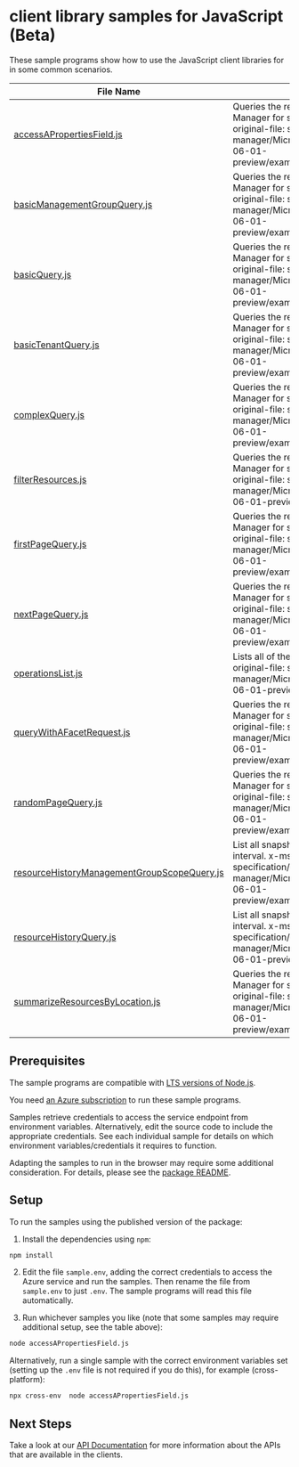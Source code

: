 # client library samples for JavaScript (Beta)

These sample programs show how to use the JavaScript client libraries for in some common scenarios.

| **File Name**                                                                           | **Description**                                                                                                                                                                                                                                          |
| --------------------------------------------------------------------------------------- | -------------------------------------------------------------------------------------------------------------------------------------------------------------------------------------------------------------------------------------------------------- |
| [accessAPropertiesField.js][accessapropertiesfield]                                     | Queries the resources managed by Azure Resource Manager for scopes specified in the request. x-ms-original-file: specification/resourcegraph/resource-manager/Microsoft.ResourceGraph/preview/2021-06-01-preview/examples/ResourcesPropertiesQuery.json  |
| [basicManagementGroupQuery.js][basicmanagementgroupquery]                               | Queries the resources managed by Azure Resource Manager for scopes specified in the request. x-ms-original-file: specification/resourcegraph/resource-manager/Microsoft.ResourceGraph/preview/2021-06-01-preview/examples/ResourcesMgBasicQuery.json     |
| [basicQuery.js][basicquery]                                                             | Queries the resources managed by Azure Resource Manager for scopes specified in the request. x-ms-original-file: specification/resourcegraph/resource-manager/Microsoft.ResourceGraph/preview/2021-06-01-preview/examples/ResourcesBasicQuery.json       |
| [basicTenantQuery.js][basictenantquery]                                                 | Queries the resources managed by Azure Resource Manager for scopes specified in the request. x-ms-original-file: specification/resourcegraph/resource-manager/Microsoft.ResourceGraph/preview/2021-06-01-preview/examples/ResourcesTenantBasicQuery.json |
| [complexQuery.js][complexquery]                                                         | Queries the resources managed by Azure Resource Manager for scopes specified in the request. x-ms-original-file: specification/resourcegraph/resource-manager/Microsoft.ResourceGraph/preview/2021-06-01-preview/examples/ResourcesComplexQuery.json     |
| [filterResources.js][filterresources]                                                   | Queries the resources managed by Azure Resource Manager for scopes specified in the request. x-ms-original-file: specification/resourcegraph/resource-manager/Microsoft.ResourceGraph/preview/2021-06-01-preview/examples/ResourcesFilterQuery.json      |
| [firstPageQuery.js][firstpagequery]                                                     | Queries the resources managed by Azure Resource Manager for scopes specified in the request. x-ms-original-file: specification/resourcegraph/resource-manager/Microsoft.ResourceGraph/preview/2021-06-01-preview/examples/ResourcesFirstPageQuery.json   |
| [nextPageQuery.js][nextpagequery]                                                       | Queries the resources managed by Azure Resource Manager for scopes specified in the request. x-ms-original-file: specification/resourcegraph/resource-manager/Microsoft.ResourceGraph/preview/2021-06-01-preview/examples/ResourcesNextPageQuery.json    |
| [operationsList.js][operationslist]                                                     | Lists all of the available REST API operations. x-ms-original-file: specification/resourcegraph/resource-manager/Microsoft.ResourceGraph/preview/2021-06-01-preview/examples/OperationsList.json                                                         |
| [queryWithAFacetRequest.js][querywithafacetrequest]                                     | Queries the resources managed by Azure Resource Manager for scopes specified in the request. x-ms-original-file: specification/resourcegraph/resource-manager/Microsoft.ResourceGraph/preview/2021-06-01-preview/examples/ResourcesFacetQuery.json       |
| [randomPageQuery.js][randompagequery]                                                   | Queries the resources managed by Azure Resource Manager for scopes specified in the request. x-ms-original-file: specification/resourcegraph/resource-manager/Microsoft.ResourceGraph/preview/2021-06-01-preview/examples/ResourcesRandomPageQuery.json  |
| [resourceHistoryManagementGroupScopeQuery.js][resourcehistorymanagementgroupscopequery] | List all snapshots of a resource for a given time interval. x-ms-original-file: specification/resourcegraph/resource-manager/Microsoft.ResourceGraph/preview/2021-06-01-preview/examples/ResourcesHistoryMgsGet.json                                     |
| [resourceHistoryQuery.js][resourcehistoryquery]                                         | List all snapshots of a resource for a given time interval. x-ms-original-file: specification/resourcegraph/resource-manager/Microsoft.ResourceGraph/preview/2021-06-01-preview/examples/ResourcesHistoryGet.json                                        |
| [summarizeResourcesByLocation.js][summarizeresourcesbylocation]                         | Queries the resources managed by Azure Resource Manager for scopes specified in the request. x-ms-original-file: specification/resourcegraph/resource-manager/Microsoft.ResourceGraph/preview/2021-06-01-preview/examples/ResourcesSummarizeQuery.json   |

## Prerequisites

The sample programs are compatible with [LTS versions of Node.js](https://nodejs.org/about/releases/).

You need [an Azure subscription][freesub] to run these sample programs.

Samples retrieve credentials to access the service endpoint from environment variables. Alternatively, edit the source code to include the appropriate credentials. See each individual sample for details on which environment variables/credentials it requires to function.

Adapting the samples to run in the browser may require some additional consideration. For details, please see the [package README][package].

## Setup

To run the samples using the published version of the package:

1. Install the dependencies using `npm`:

```bash
npm install
```

2. Edit the file `sample.env`, adding the correct credentials to access the Azure service and run the samples. Then rename the file from `sample.env` to just `.env`. The sample programs will read this file automatically.

3. Run whichever samples you like (note that some samples may require additional setup, see the table above):

```bash
node accessAPropertiesField.js
```

Alternatively, run a single sample with the correct environment variables set (setting up the `.env` file is not required if you do this), for example (cross-platform):

```bash
npx cross-env  node accessAPropertiesField.js
```

## Next Steps

Take a look at our [API Documentation][apiref] for more information about the APIs that are available in the clients.

[accessapropertiesfield]: https://github.com/Azure/azure-sdk-for-js/blob/main/sdk/resourcegraph/arm-resourcegraph/samples/v5-beta/javascript/accessAPropertiesField.js
[basicmanagementgroupquery]: https://github.com/Azure/azure-sdk-for-js/blob/main/sdk/resourcegraph/arm-resourcegraph/samples/v5-beta/javascript/basicManagementGroupQuery.js
[basicquery]: https://github.com/Azure/azure-sdk-for-js/blob/main/sdk/resourcegraph/arm-resourcegraph/samples/v5-beta/javascript/basicQuery.js
[basictenantquery]: https://github.com/Azure/azure-sdk-for-js/blob/main/sdk/resourcegraph/arm-resourcegraph/samples/v5-beta/javascript/basicTenantQuery.js
[complexquery]: https://github.com/Azure/azure-sdk-for-js/blob/main/sdk/resourcegraph/arm-resourcegraph/samples/v5-beta/javascript/complexQuery.js
[filterresources]: https://github.com/Azure/azure-sdk-for-js/blob/main/sdk/resourcegraph/arm-resourcegraph/samples/v5-beta/javascript/filterResources.js
[firstpagequery]: https://github.com/Azure/azure-sdk-for-js/blob/main/sdk/resourcegraph/arm-resourcegraph/samples/v5-beta/javascript/firstPageQuery.js
[nextpagequery]: https://github.com/Azure/azure-sdk-for-js/blob/main/sdk/resourcegraph/arm-resourcegraph/samples/v5-beta/javascript/nextPageQuery.js
[operationslist]: https://github.com/Azure/azure-sdk-for-js/blob/main/sdk/resourcegraph/arm-resourcegraph/samples/v5-beta/javascript/operationsList.js
[querywithafacetrequest]: https://github.com/Azure/azure-sdk-for-js/blob/main/sdk/resourcegraph/arm-resourcegraph/samples/v5-beta/javascript/queryWithAFacetRequest.js
[randompagequery]: https://github.com/Azure/azure-sdk-for-js/blob/main/sdk/resourcegraph/arm-resourcegraph/samples/v5-beta/javascript/randomPageQuery.js
[resourcehistorymanagementgroupscopequery]: https://github.com/Azure/azure-sdk-for-js/blob/main/sdk/resourcegraph/arm-resourcegraph/samples/v5-beta/javascript/resourceHistoryManagementGroupScopeQuery.js
[resourcehistoryquery]: https://github.com/Azure/azure-sdk-for-js/blob/main/sdk/resourcegraph/arm-resourcegraph/samples/v5-beta/javascript/resourceHistoryQuery.js
[summarizeresourcesbylocation]: https://github.com/Azure/azure-sdk-for-js/blob/main/sdk/resourcegraph/arm-resourcegraph/samples/v5-beta/javascript/summarizeResourcesByLocation.js
[apiref]: https://docs.microsoft.com/javascript/api/@azure/arm-resourcegraph?view=azure-node-preview
[freesub]: https://azure.microsoft.com/free/
[package]: https://github.com/Azure/azure-sdk-for-js/tree/main/sdk/resourcegraph/arm-resourcegraph/README.md
